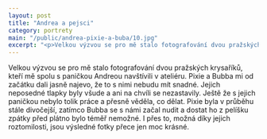 ```yaml
---
layout: post
title: "Andrea a pejsci"
category: portrety
main: "/public/andrea-pixie-a-buba/10.jpg"
excerpt: "<p>Velkou výzvou se pro mě stalo fotografování dvou pražských krysaříků...</p>"
---
```

Velkou výzvou se pro mě stalo fotografování dvou pražských krysaříků, kteří mě spolu s paničkou Andreou navštívili v ateliéru. Pixie a Bubba mi od začátku dali jasně najevo, že to s nimi nebudu mít snadné. Jejich neposedné tlapky byly všude a ani na chvíli se nezastavily. Ještě že s jejich paničkou nebylo tolik práce a přesně věděla, co dělat. Pixie byla v průběhu stále divočejší, zatímco Bubba se s námi začal nudit a dostat ho z pelíšku zpátky před plátno bylo téměř nemožné. I přes to, možná díky jejich roztomilosti, jsou výsledné fotky přece jen moc krásné.
